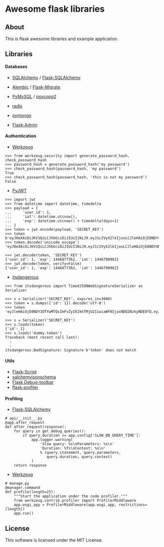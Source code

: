 # Awesome flask libraries

## About

This is flask awesome libraries and example application.


## Libraries

#### Databases

- [SQLAlchemy](http://www.sqlalchemy.org/) / [Flask-SQLAlchemy](https://github.com/mitsuhiko/flask-sqlalchemy)
- [Alembic](https://bitbucket.org/zzzeek/alembic) / [Flask-Migrate](https://github.com/miguelgrinberg/Flask-Migrate)
- [PyMySQL](https://github.com/PyMySQL/PyMySQL) / [psycopg2](https://github.com/psycopg/psycopg2)
- [redis](https://github.com/andymccurdy/redis-py)
- [pymongo](http://github.com/mongodb/mongo-python-driver)

- [Flask-Admin](https://github.com/mrjoes/flask-admin/)


#### Authentication

- [Werkzeug](https://github.com/mitsuhiko/werkzeug)

```
>>> from werkzeug.security import generate_password_hash, check_password_hash
>>> password_hash = generate_password_hash('my password')
>>> check_password_hash(password_hash, 'my password')
True
>>> check_password_hash(password_hash, 'this is not my password')
False
```

- [PyJWT](https://github.com/jpadilla/pyjwt)

```
>>> import jwt
>>> from datetime import datetime, timedelta
>>> payload = {
...     'user_id': 1,
...     'iat': datetime.utcnow(),
...     'exp': datetime.utcnow() + timedelta(days=1)
... }
>>> token = jwt.encode(payload, 'SECRET_KEY')
>>> token
b'eyJ0eXAiOiJKV1QiLCJhbGciOiJIUzI1NiJ9.eyJ1c2VyX2lkIjoxLCJleHAiOjE0NDY4NzczNjIsImlhdCI6MTQ0Njc5MDk2Mn0.JVjdlg_0lxDtl4AqHRpiC4Gpv1hkB57g5dsIyWJmnF4'
>>> token.decode('unicode_escape')
'eyJ0eXAiOiJKV1QiLCJhbGciOiJIUzI1NiJ9.eyJ1c2VyX2lkIjoxLCJleHAiOjE0NDY4NzczNjIsImlhdCI6MTQ0Njc5MDk2Mn0.JVjdlg_0lxDtl4AqHRpiC4Gpv1hkB57g5dsIyWJmnF4'

>>> jwt.decode(token, 'SECRET_KEY')
{'user_id': 1, 'exp': 1446877362, 'iat': 1446790962}
>>> jwt.decode(token, verify=False)
{'user_id': 1, 'exp': 1446877362, 'iat': 1446790962}
```

- [itsdangerous](https://github.com/mitsuhiko/itsdangerous)

```
>>> from itsdangerous import TimedJSONWebSignatureSerializer as Serializer

>>> s = Serializer('SECRET_KEY', expires_in=3600)
>>> token = s.dumps({'id': 1}).decode('utf-8')
>>> token
'eyJleHAiOjE0NDY3OTYwMTQsImFsZyI6IkhTMjU2IiwiaWF0IjoxNDQ2NzkyNDE0fQ.eyJpZCI6MX0.2d2h08XCqbMOgZw918jFRf2lJH_9QQwrQrJp5CnpbSI'

>>> s = Serializer('SECRET_KEY')
>>> s.loads(token)
{'id': 1}
>>> s.loads('dummy.token')
Traceback (most recent call last):
  :
  :
itsdangerous.BadSignature: Signature b'token' does not match
```



#### Utils

- [Flask-Script](https://github.com/smurfix/flask-script)
- [salchemyjsonschema](https://github.com/podhmo/alchemyjsonschema)
- [Flask Debug-toolbar](https://github.com/mgood/flask-debugtoolbar)
- [flask-profiler](https://github.com/muatik/flask-profiler)


#### Profiling

- [Flask-SQLAlchemy](https://github.com/mitsuhiko/flask-sqlalchemy)

```
# api/__init__.py
@app.after_request
def after_request(response):
    for query in get_debug_queries():
        if query.duration >= app.config['SLOW_DB_QUERY_TIME']:
            app.logger.warning(
                'Slow query: %s\nParameters: %s\n'
                'Duration: %fs\nContext: %s\n'
                % (query.statement, query.parameters,
                   query.duration, query.context)
            )
    return response
```


- [Werkzeug](https://github.com/mitsuhiko/werkzeug)

```
# manage.py
@manager.command
def profile(length=25):
    """Start the application under the code profiler."""
    from werkzeug.contrib.profiler import ProfilerMiddleware
    app.wsgi_app = ProfilerMiddleware(app.wsgi_app, restrictions=[length])
    app.run()
````



## License

This software is licensed under the MIT License.

